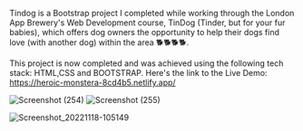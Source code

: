 Tindog is a Bootstrap project I completed while working through the London App Brewery's Web Development course, TinDog (Tinder, but for your fur babies), which offers dog owners the opportunity to help their dogs find love (with another dog) within the area 🐕🐕🐕🐕.

This project is now completed and was achieved using the following tech stack: HTML,CSS and BOOTSTRAP.
Here's the link to the Live Demo: https://heroic-monstera-8cd4b5.netlify.app/

![Screenshot (254)](https://user-images.githubusercontent.com/45429302/202673808-079169e1-ef12-4d17-8f8f-ee7b4fe8fabe.png)
![Screenshot (255)](https://user-images.githubusercontent.com/45429302/202674554-b64aa575-e815-40a9-a1d5-793bede153a6.png)

![Screenshot_20221118-105149](https://user-images.githubusercontent.com/45429302/202674182-a4a9e147-bd3d-4c45-85dd-cc63a64618a3.png)
